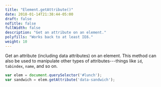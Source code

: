 ```yaml
---
title: "Element.getAttribute()"
date: 2018-01-14T21:38:44-05:00
draft: false
noTitle: false
fullWidth: false
description: "Get an attribute on an element."
polyfills: "Works back to at least IE6."
weight: 10
---
```


Get an attribute (including data attributes) on an element. This method can also be used to manipulate other types of attributes---things like `id`, `tabindex`, `name`, and so on.

```javascript
var elem = document.querySelector('#lunch');
var sandwich = elem.getAttribute('data-sandwich');
```